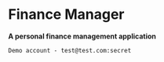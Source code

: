 # Finance Manager
**A personal finance management application**
```
Demo account - test@test.com:secret
````
